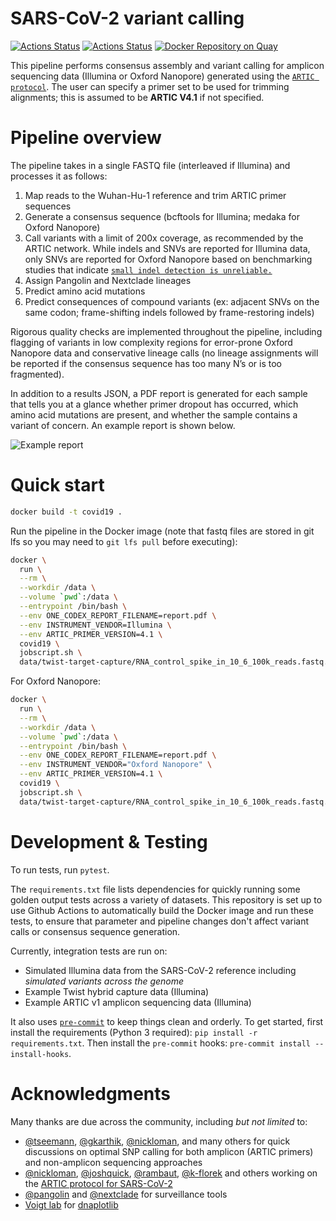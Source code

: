 # SARS-CoV-2 variant calling

[![Actions Status](https://github.com/onecodex/sars-cov-2/workflows/test/badge.svg)](https://github.com/onecodex/sars-cov-2/actions) [![Actions Status](https://github.com/onecodex/sars-cov-2/workflows/pre-commit/badge.svg)](https://github.com/onecodex/sars-cov-2/actions) [![Docker Repository on Quay](https://quay.io/repository/refgenomics/covid19/status "Docker Repository on Quay")](https://quay.io/repository/refgenomics/covid19)

This pipeline performs consensus assembly and variant calling for amplicon sequencing data (Illumina or Oxford Nanopore) generated using the [`ARTIC protocol`](https://artic.network/ncov-2019). The user can specify a primer set to be used for trimming alignments; this is assumed to be **ARTIC V4.1** if not specified.

# Pipeline overview

The pipeline takes in a single FASTQ file (interleaved if Illumina) and processes it as follows:

1. Map reads to the Wuhan-Hu-1 reference and trim ARTIC primer sequences
2. Generate a consensus sequence (bcftools for Illumina; medaka for Oxford Nanopore)
3. Call variants with a limit of 200x coverage, as recommended by the ARTIC network. While indels and SNVs are reported for Illumina data, only SNVs are reported for Oxford Nanopore based on benchmarking studies that indicate [`small indel detection is unreliable.`](https://doi.org/10.1038/s41467-020-20075-6)
4. Assign Pangolin and Nextclade lineages
5. Predict amino acid mutations
6. Predict consequences of compound variants (ex: adjacent SNVs on the same codon; frame-shifting indels followed by frame-restoring indels)

Rigorous quality checks are implemented throughout the pipeline, including flagging of variants in low complexity regions for error-prone Oxford Nanopore data and conservative lineage calls (no lineage assignments will be reported if the consensus sequence has too many N’s or is too fragmented).

In addition to a results JSON, a PDF report is generated for each sample that tells you at a glance whether primer dropout has occurred, which amino acid mutations are present, and whether the sample contains a variant of concern. An example report is shown below.

![Example report](https://www.onecodex.com/uploads/sars-cov-2-report-2021-example.png)

# Quick start

```sh
docker build -t covid19 .
```

Run the pipeline in the Docker image (note that fastq files are stored in git lfs so you may need to `git lfs pull` before executing):

```sh
docker \
  run \
  --rm \
  --workdir /data \
  --volume `pwd`:/data \
  --entrypoint /bin/bash \
  --env ONE_CODEX_REPORT_FILENAME=report.pdf \
  --env INSTRUMENT_VENDOR=Illumina \
  --env ARTIC_PRIMER_VERSION=4.1 \
  covid19 \
  jobscript.sh \
  data/twist-target-capture/RNA_control_spike_in_10_6_100k_reads.fastq.gz
```

For Oxford Nanopore:

```sh
docker \
  run \
  --rm \
  --workdir /data \
  --volume `pwd`:/data \
  --entrypoint /bin/bash \
  --env ONE_CODEX_REPORT_FILENAME=report.pdf \
  --env INSTRUMENT_VENDOR="Oxford Nanopore" \
  --env ARTIC_PRIMER_VERSION=4.1 \
  covid19 \
  jobscript.sh \
  data/twist-target-capture/RNA_control_spike_in_10_6_100k_reads.fastq.gz
```

# Development & Testing

To run tests, run `pytest`.

The `requirements.txt` file lists dependencies for quickly running some golden output tests across a variety of datasets. This repository is set up to use Github Actions to automatically build the Docker image and run these tests, to ensure that parameter and pipeline changes don't affect variant calls or consensus sequence generation.

Currently, integration tests are run on:
* Simulated Illumina data from the SARS-CoV-2 reference including _simulated variants across the genome_
* Example Twist hybrid capture data (Illumina)
* Example ARTIC v1 amplicon sequencing data (Illumina)

It also uses [`pre-commit`](https://pre-commit.com/) to keep things clean and orderly. To get started, first install the requirements (Python 3 required): `pip install -r requirements.txt`. Then install the `pre-commit` hooks: `pre-commit install --install-hooks`.

# Acknowledgments

Many thanks are due across the community, including _but not limited_ to:
- [@tseemann](https://github.com/tseemann), [@gkarthik](https://github.com/gkarthik), [@nickloman](https://github.com/nickloman), and many others for quick discussions on optimal SNP calling for both amplicon (ARTIC primers) and non-amplicon sequencing approaches
- [@nickloman](https://github.com/nickloman), [@joshquick](https://github.com/joshquick), [@rambaut](https://github.com/rambaut), [@k-florek](https://github.com/k-florek) and others working on the [ARTIC protocol for SARS-CoV-2](https://github.com/artic-network/artic-ncov2019)
- [@pangolin](https://github.com/cov-lineages/pangolin) and [@nextclade](https://github.com/nextstrain/nextclade) for surveillance tools
- [Voigt lab](http://web.mit.edu/voigtlab/) for [dnaplotlib](https://github.com/VoigtLab/dnaplotlib)
